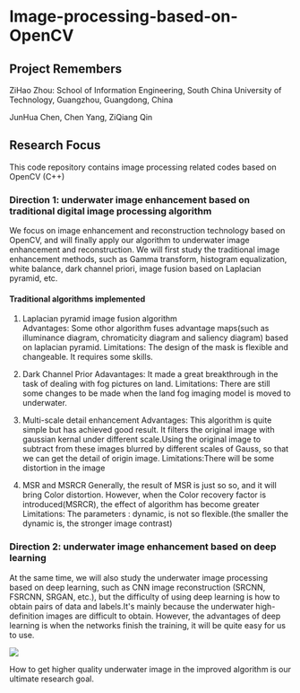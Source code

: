 # Image-processing-based-on-OpenCV

## Project Remembers
ZiHao Zhou:  School of Information Engineering, South China University of Technology, Guangzhou, Guangdong, China 
             
JunHua Chen, Chen Yang, ZiQiang Qin

## Research Focus
This code repository contains image processing related codes based on OpenCV (C++)

### Direction 1: underwater image enhancement based on traditional digital image processing algorithm
We focus on image enhancement and reconstruction technology based on OpenCV, and will finally apply our algorithm to underwater image enhancement and reconstruction. We will first study the traditional image enhancement methods, such as Gamma transform, histogram equalization, white balance, dark channel priori, image fusion based on Laplacian pyramid, etc. 

#### Traditional algorithms implemented
1. Laplacian pyramid image fusion algorithm  
   Advantages: Some othor algorithm fuses advantage maps(such as illuminance diagram, chromaticity diagram and saliency diagram) based on laplacian pyramid.
   Limitations: The design of the mask is flexible and changeable. It requires some skills.

2. Dark Channel Prior
   Adavantages: It made a great breakthrough in the task of dealing with fog pictures on land.
   Limitations: There are still some changes to be made when the land fog imaging model is moved to underwater.

3. Multi-scale detail enhancement
   Advantages: This algorithm is quite simple but has achieved good result. It filters the original image with gaussian kernal under different scale.Using the original image to subtract from these images blurred by different scales of Gauss, so that we can get the detail of origin image.
   Limitations:There will be some distortion in the image
   
4. MSR and MSRCR
   Generally, the result of MSR is just so so, and it will bring Color distortion. However, when the Color recovery factor is introduced(MSRCR), the effect of algorithm has become greater
   Limitations: The parameters : dynamic, is not so flexible.(the smaller the dynamic is, the stronger image contrast)

### Direction 2: underwater image enhancement based on deep learning 
At the same time, we will also study the underwater image processing based on deep learning, such as CNN image reconstruction (SRCNN, FSRCNN, SRGAN, etc.), but the difficulty of using deep learning is how to obtain pairs of data and labels.It's mainly because the underwater high-definition images are difficult to obtain. However, the advantages of deep learning is when the networks finish the training, it will be quite easy for us to use. 

![](https://github.com/ZZH0/Image-processing-based-on-OpenCV/blob/master/Image%20for%20readme/display_dl.png)

How to get higher quality underwater image in the improved algorithm is our ultimate research goal.




